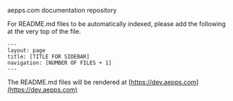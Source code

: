 aepps.com documentation repository

For README.md files to be automatically indexed, please add the following at the very top of the file.

```
---
layout: page
title: [TITLE FOR SIDEBAR]
navigation: [NUMBER OF FILES + 1]
---
```

The README.md files will be rendered at [https://dev.aepps.com](https://dev.aepps.com)
